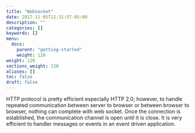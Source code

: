 ```yaml
---
title: "Websocket"
date: 2017-11-05T12:31:57-05:00
description: ""
categories: []
keywords: []
menu:
  docs:
    parent: "getting-started"
    weight: 120
weight: 120
sections_weight: 120
aliases: []
toc: false
draft: false
---
```


HTTP protocol is pretty efficient especially HTTP 2.0; however, to handle repeated
communication between server to browser or between browser to browser, nothing can
complete with web socket. Once the connection is established, the communication
channel is open until it is close. It is very efficient to handler messages or
events in an event driven application. 
